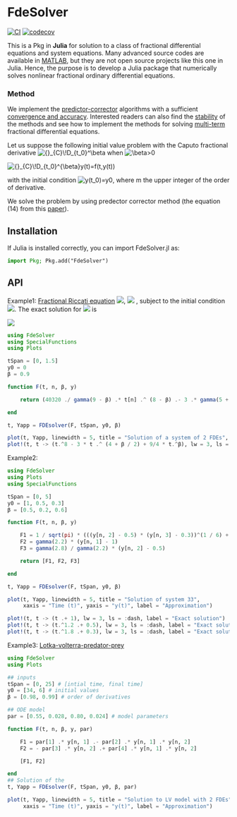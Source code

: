 # FdeSolver

[![CI](https://github.com/JuliaTurkuDataScience/FdeSolver.jl/actions/workflows/CI.yml/badge.svg?branch=main)](https://github.com/JuliaTurkuDataScience/FdeSolver.jl/actions/workflows/CI.yml)
[![codecov](https://codecov.io/gh/JuliaTurkuDataScience/FdeSolver.jl/branch/main/graph/badge.svg?token=SJ5F6RQ31P)](https://codecov.io/gh/JuliaTurkuDataScience/FdeSolver.jl)

This is a Pkg in **Julia** for solution to a class of fractional differential equations and system equations.
Many advanced source codes are available in [MATLAB](https://www.dm.uniba.it/members/garrappa/software), but they are not open source projects like this one in Julia. Hence, the purpose is to develop a Julia package that numerically solves nonlinear fractional ordinary differential equations.

### Method

We implement the [predictor-corrector](https://link.springer.com/article/10.1023/A:1016592219341) algorithms with a sufficient [convergence and accuracy](https://link.springer.com/article/10.1023/B:NUMA.0000027736.85078.be). Interested readers can also find the [stability](https://www.tandfonline.com/doi/full/10.1080/00207160802624331) of the methods and see how to implement the methods for solving [multi-term](https://link.springer.com/article/10.1007/s00607-003-0033-3) fractional differential equations.

Let us suppose the following initial value problem with the Caputo fractional derivative <img src="https://latex.codecogs.com/svg.image?{}_{C}\!D_{t_0}^\beta" title="{}_{C}\!D_{t_0}^\beta" /> when <img src="https://latex.codecogs.com/svg.image?\beta>0" title="\beta>0" />

<img src="https://latex.codecogs.com/svg.image?{}_{C}\!D_{t_0}^{\beta}y(t)=f(t,y(t))" title="{}_{C}\!D_{t_0}^{\beta}y(t)=f(t,y(t))" />

with the initial condition <img src="https://latex.codecogs.com/svg.image?y(t_0)=y_0,y^{(1)}(t_0)=y^{(1)}_0,...,y^{(m-1)}(t_0)=y^{(m-1)}_0" title="y(t_0)=y0" />, where m the upper integer of the order of derivative.

We solve the problem by using predector corrector method (the equation (14) from this [paper](https://www.mdpi.com/2227-7390/6/2/16#)).


## Installation
If Julia is installed correctly, you can import FdeSolver.jl as:

```julia
import Pkg; Pkg.add("FdeSolver")
```

## API

Example1:
[Fractional Riccati equation](https://www.sciencedirect.com/science/article/pii/S0898122111003245#s000055)
<img src="https://latex.codecogs.com/gif.latex?{}_{C}\!D_{t_0}^{\beta}y(t)=1+2y(t)-[y(t)]^2" />, <img src="https://latex.codecogs.com/gif.latex?0<\beta\leq1" /> ,
subject to the initial condition <img src="https://latex.codecogs.com/gif.latex?y(0)=0" />.
The exact solution for <img src="https://latex.codecogs.com/gif.latex?\beta=1" /> is

<img src="https://latex.codecogs.com/gif.latex?y(t)=1+\sqrt{2}tanh\left(\sqrt{2}t+\frac{1}{2}ln\Bigg(\frac{\sqrt{2}-1}{\sqrt{2}+1}\Bigg)\right)." />

```julia
using FdeSolver
using SpecialFunctions
using Plots

tSpan = [0, 1.5]
y0 = 0
β = 0.9

function F(t, n, β, y)

    return (40320 ./ gamma(9 - β) .* t[n] .^ (8 - β) .- 3 .* gamma(5 + β / 2) ./ gamma(5 - β / 2) .* t[n] .^ (4 - β / 2) .+ 9/4 * gamma(β + 1) .+ (3/2 .* t[n] .^ (β / 2) .- t[n] .^ 4) .^ 3 .- y[n] .^ (3/2))

end

t, Yapp = FDEsolver(F, tSpan, y0, β)

plot(t, Yapp, linewidth = 5, title = "Solution of a system of 2 FDEs", xaxis = "Time (t)", yaxis = "y(t)", label = "Approximation 1")
plot!(t, t -> (t.^8 - 3 * t .^ (4 + β / 2) + 9/4 * t.^β), lw = 3, ls = :dash, label = "Exact solution 1")
```


Example2: 
```julia
using FdeSolver
using Plots
using SpecialFunctions

tSpan = [0, 5]
y0 = [1, 0.5, 0.3]
β = [0.5, 0.2, 0.6]

function F(t, n, β, y)

    F1 = 1 / sqrt(pi) * (((y[n, 2] - 0.5) * (y[n, 3] - 0.3))^(1 / 6) + t[n]^(1 / 2))
    F2 = gamma(2.2) * (y[n, 1] - 1)
    F3 = gamma(2.8) / gamma(2.2) * (y[n, 2] - 0.5)

    return [F1, F2, F3]

end

t, Yapp = FDEsolver(F, tSpan, y0, β)

plot(t, Yapp, linewidth = 5, title = "Solution of system 33",
     xaxis = "Time (t)", yaxis = "y(t)", label = "Approximation")

plot!(t, t -> (t .+ 1), lw = 3, ls = :dash, label = "Exact solution")
plot!(t, t -> (t.^1.2 .+ 0.5), lw = 3, ls = :dash, label = "Exact solution")
plot!(t, t -> (t.^1.8 .+ 0.3), lw = 3, ls = :dash, label = "Exact solution")
```


Example3:
[Lotka-volterra-predator-prey](https://mc-stan.org/users/documentation/case-studies/lotka-volterra-predator-prey.html)
```julia
using FdeSolver
using Plots

## inputs
tSpan = [0, 25] # [intial time, final time]
y0 = [34, 6] # initial values
β = [0.98, 0.99] # order of derivatives

## ODE model
par = [0.55, 0.028, 0.80, 0.024] # model parameters

function F(t, n, β, y, par)

    F1 = par[1] .* y[n, 1] .- par[2] .* y[n, 1] .* y[n, 2]
    F2 = - par[3] .* y[n, 2] .+ par[4] .* y[n, 1] .* y[n, 2]

    [F1, F2]

end
## Solution of the 
t, Yapp = FDEsolver(F, tSpan, y0, β, par)

plot(t, Yapp, linewidth = 5, title = "Solution to LV model with 2 FDEs",
     xaxis = "Time (t)", yaxis = "y(t)", label = "Approximation")

```

